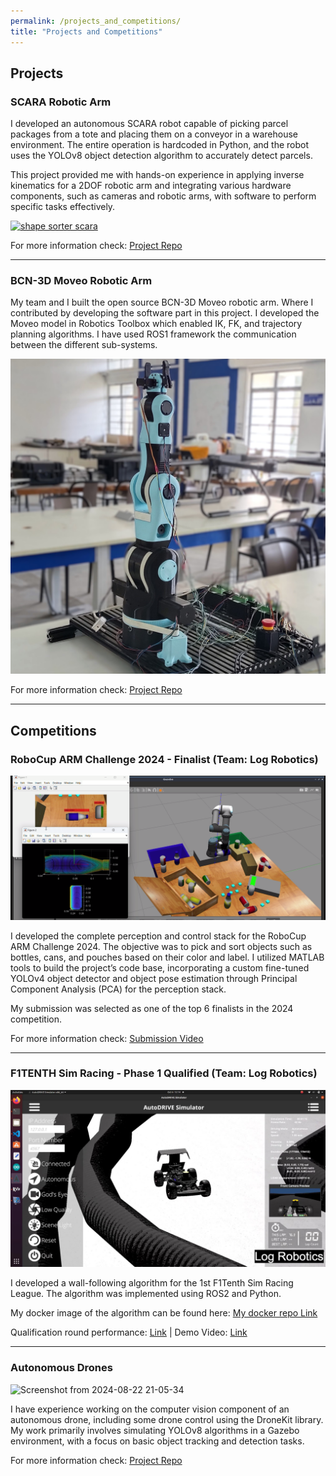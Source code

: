 ```yaml
---
permalink: /projects_and_competitions/
title: "Projects and Competitions"
---
```


## Projects

### SCARA Robotic Arm

I developed an autonomous SCARA robot capable of picking parcel packages from a tote and placing them on a conveyor in a warehouse environment. The entire operation is hardcoded in Python, and the robot uses the YOLOv8 object detection algorithm to accurately detect parcels.

This project provided me with hands-on experience in applying inverse kinematics for a 2DOF robotic arm and integrating various hardware components, such as cameras and robotic arms, with software to perform specific tasks effectively.

<a href="https://github.com/logeshg2/SCARA-Shape-Sorter" target="_blank"><img src="/assets/images/scara_img.png" alt="shape sorter scara"></a>

For more information check: <a href="https://github.com/logeshg2/Autonomous_pick_and_place_robot" target="_blank">Project Repo</a>

---

### BCN-3D Moveo Robotic Arm

My team and I built the open source BCN-3D Moveo robotic arm. Where I contributed by developing the software part in this project. I developed the Moveo model in Robotics Toolbox which enabled IK, FK, and trajectory planning algorithms. I have used ROS1 framework the communication between the different sub-systems.

<a href="https://youtu.be/r1xQ_Y04pLA?si=p7QPUlimRWkuEtJb" target="_blank"><img src="/assets/images/img.jpg" alt="moveo robot arm"></a>

For more information check: <a href="https://github.com/logeshg2/Moveo_5-DOF_Software"> Project Repo </a>

---

## Competitions

### RoboCup ARM Challenge 2024 - Finalist (Team: Log Robotics) 

<a href="http://www.youtube.com/watch?v=y-bqcrgRPyc&t=6s" target="_blank"><img src="/assets/images/arm_2024.png" alt="arm challenge image"></a>

I developed the complete perception and control stack for the RoboCup ARM Challenge 2024. The objective was to pick and sort objects such as bottles, cans, and pouches based on their color and label. I utilized MATLAB tools to build the project’s code base, incorporating a custom fine-tuned YOLOv4 object detector and object pose estimation through Principal Component Analysis (PCA) for the perception stack.

My submission was selected as one of the top 6 finalists in the 2024 competition.

For more information check: <a href="http://www.youtube.com/watch?v=y-bqcrgRPyc&t=6s" target="_blank">Submission Video</a>

---

### F1TENTH Sim Racing - Phase 1 Qualified (Team: Log Robotics) 

<a href="https://www.youtube.com/watch?v=nB4EuUxQzng" target="_blank"><img src="/assets/images/sim_racing_2024.jpg" alt="frame_sim_racing"></a>

I developed a wall-following algorithm for the 1st F1Tenth Sim Racing League. The algorithm was implemented using ROS2 and Python.

My docker image of the algorithm can be found here: <a href="https://hub.docker.com/r/logeshg2/log_robotics_api" target="_blank">My docker repo Link</a>

Qualification round performance: <a href="https://youtu.be/SzUYifnIKxE?si=eqaUzJYM-I6juQCV" target="_blank">Link</a> | 
Demo Video: <a href="https://www.youtube.com/watch?v=nB4EuUxQzng" target="_blank">Link</a>

---

### Autonomous Drones

![Screenshot from 2024-08-22 21-05-34](https://github.com/user-attachments/assets/e4a0dfed-5104-4f85-96d9-e328a4b5f394)

I have experience working on the computer vision component of an autonomous drone, including some drone control using the DroneKit library. My work primarily involves simulating YOLOv8 algorithms in a Gazebo environment, with a focus on basic object tracking and detection tasks. 

For more information check: <a href="https://github.com/logeshg2/autonomous_drone_py/" target="_blank">Project Repo</a>
